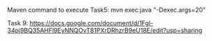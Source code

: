 Maven command to execute Task5:
mvn exec:java "-Dexec.args=20"


Task 9:
https://docs.google.com/document/d/1Fgl-34pj9BQ35AHFl9EyNNQOvT81PXrDRhzrB9eU18E/edit?usp=sharing
